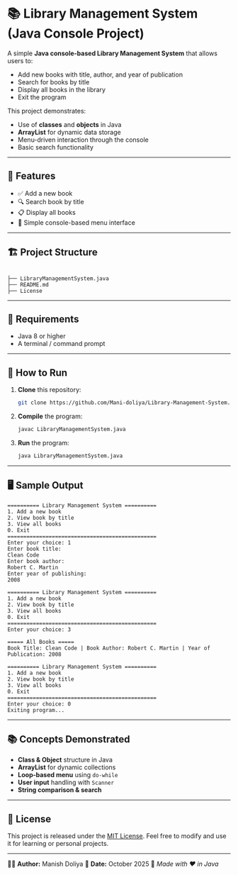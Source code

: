 # 📚 Library Management System (Java Console Project)

A simple **Java console-based Library Management System** that allows users to:

- Add new books with title, author, and year of publication  
- Search for books by title  
- Display all books in the library  
- Exit the program

This project demonstrates:
- Use of **classes** and **objects** in Java  
- **ArrayList** for dynamic data storage  
- Menu-driven interaction through the console  
- Basic search functionality

---

## 🚀 Features

- ✅ Add a new book  
- 🔍 Search book by title  
- 📋 Display all books  
- 📝 Simple console-based menu interface

---

## 🏗️ Project Structure

```

├── LibraryManagementSystem.java
├── README.md
├── License

````

---

## 🧰 Requirements

- Java 8 or higher  
- A terminal / command prompt

---

## 🧪 How to Run

1. **Clone** this repository:

   ```bash
   git clone https://github.com/Mani-doliya/Library-Management-System.git
2. **Compile** the program:

   ```bash
   javac LibraryManagementSystem.java
   ```

3. **Run** the program:

   ```bash
   java LibraryManagementSystem.java
   ```

---

## 🖥️ Sample Output

```
========== Library Management System ==========
1. Add a new book
2. View book by title
3. View all books
0. Exit
===============================================
Enter your choice: 1
Enter book title:
Clean Code
Enter book author:
Robert C. Martin
Enter year of publishing:
2008

========== Library Management System ==========
1. Add a new book
2. View book by title
3. View all books
0. Exit
===============================================
Enter your choice: 3

===== All Books =====
Book Title: Clean Code | Book Author: Robert C. Martin | Year of Publication: 2008

========== Library Management System ==========
1. Add a new book
2. View book by title
3. View all books
0. Exit
===============================================
Enter your choice: 0
Exiting program...
```

---

## 📚 Concepts Demonstrated

* **Class & Object** structure in Java
* **ArrayList** for dynamic collections
* **Loop-based menu** using `do-while`
* **User input** handling with `Scanner`
* **String comparison & search**

---

## 📄 License

This project is released under the [MIT License](https://opensource.org/licenses/MIT).
Feel free to modify and use it for learning or personal projects.

---

👨‍💻 **Author:** Manish Doliya
📅 **Date:** October 2025
📌 *Made with ❤️ in Java*
